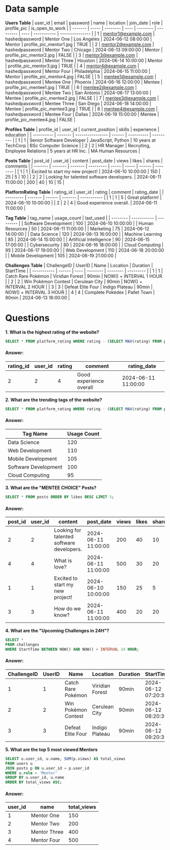 # Data sample
**Users Table**
| user_id | email | password | name | location | join_date | role | profile_pic | is_open_to_work |
| ------- | ----- | -------- | ---- | -------- | --------- | ---- | ----------- | --------------- |
| 1 | mentor1@example.com | hashedpassword | Mentor One | Los Angeles | 2024-06-12 08:00:00 | Mentor | profile_pic_mentor1.jpg | TRUE |
| 2 | mentor2@example.com | hashedpassword | Mentor Two | Chicago | 2024-06-13 09:00:00 | Mentor | profile_pic_mentor2.jpg | FALSE |
| 3 | mentor3@example.com | hashedpassword | Mentor Three | Houston | 2024-06-14 10:00:00 | Mentor | profile_pic_mentor3.jpg | TRUE |
| 4 | mentor4@example.com | hashedpassword | Mentor Four | Philadelphia | 2024-06-15 11:00:00 | Mentor | profile_pic_mentor4.jpg | FALSE |
| 5 | mentee1@example.com | hashedpassword | Mentee One | Phoenix | 2024-06-16 12:00:00 | Mentee | profile_pic_mentee1.jpg | TRUE |
| 6 | mentee2@example.com | hashedpassword | Mentee Two | San Antonio | 2024-06-17 13:00:00 | Mentee | profile_pic_mentee2.jpg | FALSE |
| 7 | mentee3@example.com | hashedpassword | Mentee Three | San Diego | 2024-06-18 14:00:00 | Mentee | profile_pic_mentee3.jpg | TRUE |
| 8 | mentee4@example.com | hashedpassword | Mentee Four | Dallas | 2024-06-19 15:00:00 | Mentee | profile_pic_mentee4.jpg | FALSE |

**Profiles Table**
| profile_id | user_id | current_position | skills | experience | education |
| ---------- | ------- | ---------------- | ------ | ---------- | --------- |
| 1 | 1 | Senior Software Developer | JavaScript, Python | 10 years at TechCorp | BSc Computer Science |
| 2 | 2 | HR Manager | Recruiting, Employee Relations | 5 years at HR Inc. | MA Human Resources |

**Posts Table**
| post_id | user_id | content | post_date | views | likes | shares | comments |
| ------- | ------- | ------- | --------- | ----- | ----- | ------ | -------- |
| 1 | 1 | Excited to start my new project! | 2024-06-10 10:00:00 | 150 | 25 | 5 | 10 |
| 2 | 2 | Looking for talented software developers. | 2024-06-11 11:00:00 | 200 | 40 | 10 | 15 |

**PlatformRating Table**
| rating_id | user_id | rating | comment | rating_date |
| --------- | ------- | ------ | ------- | ----------- |
| 1 | 1 | 5 | Great platform! | 2024-06-10 10:00:00 |
| 2 | 2 | 4 | Good experience overall. | 2024-06-11 11:00:00 |

**Tag Table**
| tag_name | usage_count | last_used |
| -------- | ----------- | --------- |
| Software Development | 100 | 2024-06-10 10:00:00 |
| Human Resources | 50 | 2024-06-11 11:00:00 |
| Marketing | 75 | 2024-06-12 14:00:00 |
| Data Science | 120 | 2024-06-13 16:00:00 |
| Machine Learning | 85 | 2024-06-14 15:00:00 |
| Artificial Intelligence | 90 | 2024-06-15 17:00:00 |
| Cybersecurity | 80 | 2024-06-16 18:00:00 |
| Cloud Computing | 95 | 2024-06-17 19:00:00 |
| Web Development | 110 | 2024-06-18 20:00:00 |
| Mobile Development | 105 | 2024-06-19 21:00:00 |

**Challenges Table**
| ChallengeID | UserID | Name | Location | Duration | StartTime |
| ----------- | ------ | ---- | -------- | -------- | --------- |
| 1 | 1 | Catch Rare Pokémon | Viridian Forest | 90min | NOW() + INTERVAL 1 HOUR |
| 2 | 2 | Win Pokémon Contest | Cerulean City | 90min | NOW() + INTERVAL 2 HOUR |
| 3 | 3 | Defeat Elite Four | Indigo Plateau | 90min | NOW() + INTERVAL 3 HOUR |
| 4 | 4 | Complete Pokédex | Pallet Town | 90min | 2024-06-13 16:00:00 |

# Questions 
**1. What is the highest rating of the website?**

````sql
SELECT * FROM platform_rating WHERE rating - (SELECT MAX(rating) FROM platform_rating);
````

#### Answer:
| rating_id | user_id | rating | comment                 | rating_date         |
| --------- | ------- | ------ | ----------------------- | ------------------- |
| 2         | 2       | 4      | Good experience overall | 2024-06-11 11:00:00 |

**2. What are the trending tags of the website?**

````sql
SELECT * FROM platform_rating WHERE rating - (SELECT MAX(rating) FROM platform_rating);
````

#### Answer:
| Tag Name | Usage Count |
| -------- | ----------- |
| Data Science | 120 |
| Web Development | 110 |
| Mobile Development | 105 |
| Software Development | 100 |
| Cloud Computing | 95 |

**3. What are the "MENTEE CHOICE" Posts?**

````sql
SELECT * FROM posts ORDER BY likes DESC LIMIT 5;
````

#### Answer:
| post_id | user_id | content | post_date | views | likes | shares | comments |
| ------- | ------- | ------- | --------- | ----- | ----- | ------ | -------- |
| 2 | 2 | Looking for talented software developers. | 2024-06-11 11:00:00 | 200 | 40 | 10 | 15 |
| 4 | 4 | What is love? | 2024-06-11 11:00:00 | 500 | 30 | 20 | 35 |
| 1 | 1 | Excited to start my new project! | 2024-06-10 10:00:00 | 150 | 25 | 5 | 10 |
| 3 | 3 | How do we know? | 2024-06-11 11:00:00 | 400 | 20 | 20 | 55 |

**4. What are the "Upcoming Challenges in 24H"?**

````sql
SELECT *
FROM challenges
WHERE StartTime BETWEEN NOW() AND NOW() + INTERVAL 24 HOUR;
````

#### Answer:
| ChallengeID | UserID | Name | Location | Duration | StartTime |
| ----------- | ------ | ---- | -------- | -------- | --------- |
| 1 | 1 | Catch Rare Pokémon | Viridian Forest | 90min | 2024-06-12 07:20:39 |
| 2 | 2 | Win Pokémon Contest | Cerulean City | 90min | 2024-06-12 08:20:39 |
| 3 | 3 | Defeat Elite Four | Indigo Plateau | 90min | 2024-06-12 09:20:39 |

**5. What are the top 5 most viewed Mentors**

````sql
SELECT u.user_id, u.name, SUM(p.views) AS total_views
FROM users u
JOIN posts p ON u.user_id = p.user_id
WHERE u.role = 'Mentor'
GROUP BY u.user_id, u.name
ORDER BY total_views ASC;
````

#### Answer:
| user_id | name | total_views |
| ------- | ---- | ----------- |
| 1 | Mentor One | 150 |
| 2 | Mentor Two | 200 |
| 3 | Mentor Three | 400 |
| 4 | Mentor Four | 500 |
